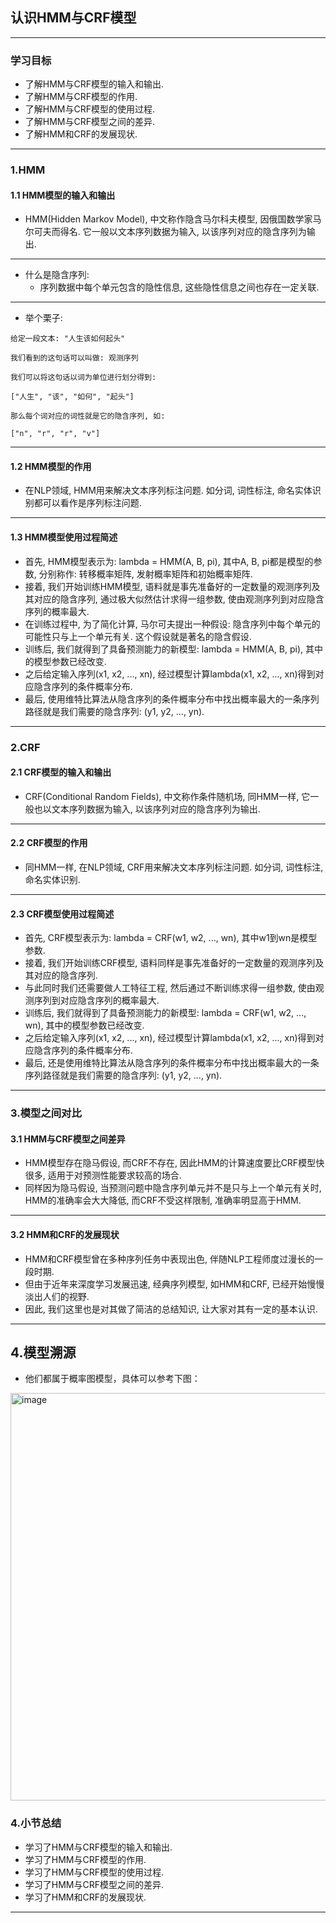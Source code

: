 
## 认识HMM与CRF模型

---

### 学习目标

* 了解HMM与CRF模型的输入和输出.
* 了解HMM与CRF模型的作用.
* 了解HMM与CRF模型的使用过程.
* 了解HMM与CRF模型之间的差异.
* 了解HMM和CRF的发展现状.

---

### 1.HMM

#### 1.1 HMM模型的输入和输出

* HMM(Hidden Markov Model), 中文称作隐含马尔科夫模型, 因俄国数学家马尔可夫而得名. 它一般以文本序列数据为输入, 以该序列对应的隐含序列为输出.

---

* 什么是隐含序列:
	* 序列数据中每个单元包含的隐性信息, 这些隐性信息之间也存在一定关联. 

---

* 举个栗子:

```text
给定一段文本: "人生该如何起头"

我们看到的这句话可以叫做: 观测序列

我们可以将这句话以词为单位进行划分得到:

["人生", "该", "如何", "起头"]

那么每个词对应的词性就是它的隐含序列, 如: 

["n", "r", "r", "v"]
```

---

#### 1.2 HMM模型的作用

* 在NLP领域, HMM用来解决文本序列标注问题. 如分词, 词性标注, 命名实体识别都可以看作是序列标注问题.

---

#### 1.3 HMM模型使用过程简述

* 首先, HMM模型表示为: lambda = HMM(A, B, pi), 其中A, B, pi都是模型的参数, 分别称作: 转移概率矩阵, 发射概率矩阵和初始概率矩阵.
* 接着, 我们开始训练HMM模型, 语料就是事先准备好的一定数量的观测序列及其对应的隐含序列, 通过极大似然估计求得一组参数, 使由观测序列到对应隐含序列的概率最大.
* 在训练过程中, 为了简化计算, 马尔可夫提出一种假设: 隐含序列中每个单元的可能性只与上一个单元有关. 这个假设就是著名的隐含假设.
* 训练后, 我们就得到了具备预测能力的新模型: lambda = HMM(A, B, pi), 其中的模型参数已经改变. 
* 之后给定输入序列(x1, x2, ..., xn), 经过模型计算lambda(x1, x2, ..., xn)得到对应隐含序列的条件概率分布.
* 最后, 使用维特比算法从隐含序列的条件概率分布中找出概率最大的一条序列路径就是我们需要的隐含序列: (y1, y2, ..., yn). 

---



### 2.CRF

#### 2.1 CRF模型的输入和输出

* CRF(Conditional Random Fields), 中文称作条件随机场, 同HMM一样,  它一般也以文本序列数据为输入, 以该序列对应的隐含序列为输出.

---

#### 2.2 CRF模型的作用

* 同HMM一样, 在NLP领域, CRF用来解决文本序列标注问题. 如分词, 词性标注, 命名实体识别.

---

#### 2.3 CRF模型使用过程简述

* 首先, CRF模型表示为: lambda = CRF(w1, w2, ..., wn), 其中w1到wn是模型参数.
* 接着, 我们开始训练CRF模型, 语料同样是事先准备好的一定数量的观测序列及其对应的隐含序列.
* 与此同时我们还需要做人工特征工程, 然后通过不断训练求得一组参数, 使由观测序列到对应隐含序列的概率最大.
* 训练后, 我们就得到了具备预测能力的新模型: lambda = CRF(w1, w2, ..., wn), 其中的模型参数已经改变.
* 之后给定输入序列(x1, x2, ..., xn), 经过模型计算lambda(x1, x2, ..., xn)得到对应隐含序列的条件概率分布.
* 最后, 还是使用维特比算法从隐含序列的条件概率分布中找出概率最大的一条序列路径就是我们需要的隐含序列: (y1, y2, ..., yn).

---

### 3.模型之间对比

#### 3.1 HMM与CRF模型之间差异

* HMM模型存在隐马假设, 而CRF不存在, 因此HMM的计算速度要比CRF模型快很多, 适用于对预测性能要求较高的场合.
* 同样因为隐马假设, 当预测问题中隐含序列单元并不是只与上一个单元有关时, HMM的准确率会大大降低, 而CRF不受这样限制, 准确率明显高于HMM.

---

#### 3.2 HMM和CRF的发展现状

* HMM和CRF模型曾在多种序列任务中表现出色, 伴随NLP工程师度过漫长的一段时期.
* 但由于近年来深度学习发展迅速, 经典序列模型, 如HMM和CRF, 已经开始慢慢淡出人们的视野. 
* 因此, 我们这里也是对其做了简洁的总结知识, 让大家对其有一定的基本认识.

---

## 4.模型溯源
- 他们都属于概率图模型，具体可以参考下图：
<img width="652" alt="image" src="https://github.com/sherwinNG/budao_AI/assets/52407961/5b17222f-9711-4824-a1a0-495002623686">


### 4.小节总结

* 学习了HMM与CRF模型的输入和输出.
* 学习了HMM与CRF模型的作用.
* 学习了HMM与CRF模型的使用过程.
* 学习了HMM与CRF模型之间的差异.
* 学习了HMM和CRF的发展现状.

---
